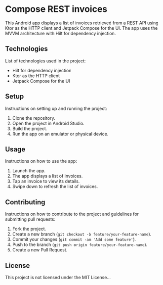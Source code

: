 # Compose REST invoices

This Android app displays a list of invoices retrieved from a REST API using Ktor as the HTTP client and Jetpack Compose for the UI. The app uses the MVVM architecture with Hilt for dependency injection.

## Technologies

List of technologies used in the project:
- Hilt for dependency injection
- Ktor as the HTTP client
- Jetpack Compose for the UI

## Setup

Instructions on setting up and running the project:
1. Clone the repository.
2. Open the project in Android Studio.
3. Build the project.
4. Run the app on an emulator or physical device.

## Usage

Instructions on how to use the app:
1. Launch the app.
2. The app displays a list of invoices.
3. Tap an invoice to view its details.
4. Swipe down to refresh the list of invoices.

## Contributing

Instructions on how to contribute to the project and guidelines for submitting pull requests:

1. Fork the project.
2. Create a new branch (`git checkout -b feature/your-feature-name`).
3. Commit your changes (`git commit -am 'Add some feature'`).
4. Push to the branch (`git push origin feature/your-feature-name`).
5. Create a new Pull Request.

## License

This project is not licensed under the MIT License...
